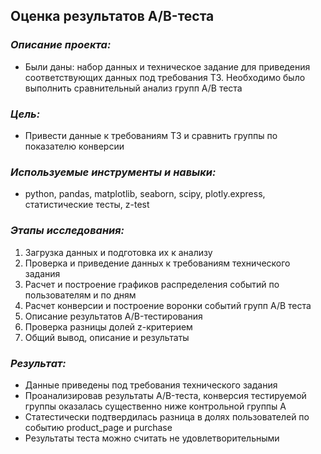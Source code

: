 ## Оценка результатов A/B-теста
### *Описание проекта:* 
- Были даны: набор данных и техническое задание для приведения соответствующих данных под требования ТЗ. Необходимо было выполнить сравнительный анализ групп A/B теста
### *Цель:* 
- Привести данные к требованиям ТЗ и сравнить группы по показателю конверсии
### *Используемые инструменты и навыки:* 
- python, pandas, matplotlib, seaborn, scipy, plotly.express, статистические тесты, z-test
### *Этапы исследования:*
1. Загрузка данных и подготовка их к анализу
2. Проверка и приведение данных к требованиям технического задания
3. Расчет и построение графиков распределения событий по пользователям и по дням
4. Расчет конверсии и построение воронки событий групп A/B теста
5. Описание результатов A/B-тестирования
6. Проверка разницы долей z-критерием
7. Общий вывод, описание и результаты
### *Результат:*
- Данные приведены под требования технического задания
- Проанализировав результаты A/B-теста, конверсия тестируемой группы оказалась существенно ниже контрольной группы А
- Статестически подтвердилась разница в долях пользователей по событию product_page и purchase
- Результаты теста можно считать не удовлетворительными
